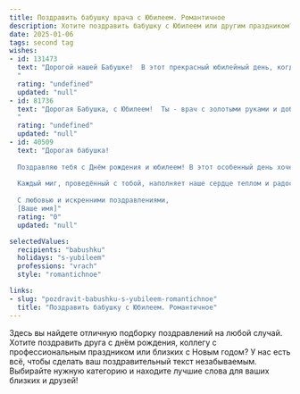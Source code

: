 ```yaml
---
title: Поздравить бабушку врача с Юбилеем. Романтичное
description: Хотите поздравить бабушку с Юбилеем или другим праздником? Наш ИИ создаст незабываемое поздравление, а вы обязательно выделитесь среди других.  
date: 2025-01-06
tags: second tag
wishes:
- id: 131473
  text: "Дорогой нашей Бабушке!  В этот прекрасный юбилейный день, когда весь мир словно расцветает вместе с Вами,  мы хотим выразить Вам безграничную любовь и восхищение.  Ваша жизнь – это целая эпопея добра, самоотверженности и  бесконечной заботы.  Вы, как самый чуткий и нежный врач, всю жизнь лечили не только тела, но и души, даря людям надежду и исцеление.  Пусть Ваш юбилей станет началом новой, светлой главы, наполненной радостью, теплом и безграничной любовью близких.  Мы Вас любим!
  "
  rating: "undefined"
  updated: "null"
- id: 81736
  text: "Дорогая Бабушка, с Юбилеем!  Ты - врач с золотыми руками и добрым сердцем. Твоя забота и любовь согревают всех вокруг, как лучи солнца. Желаю тебе крепкого здоровья, безграничного счастья и долгих лет жизни, полных ярких моментов и благодарных улыбок.
  "
  rating: "undefined"
  updated: "null"
- id: 40509
  text: "Дорогая бабушка!
  
  Поздравляю тебя с Днём рождения и юбилеем! В этот особенный день хочется сказать, как много ты значишь для всех нас. Ты — светоч нашей семьи, мудрость и забота, щедрость и любовь. Как врач, ты исцеляла не только тела, но и души, даря надежду и утешение.
  
  Каждый миг, проведённый с тобой, наполняет наше сердце теплом и радостью. Твоя доброта и преданность вдохновляют нас на лучшие поступки. Пусть каждый новый день приносит тебе счастье, здоровье и радость, а каждый миг будет наполнен любовью и светом близких.
  
  С любовью и искренними поздравлениями,
  [Ваше имя]"
  rating: "0"
  updated: "null"

selectedValues:
  recipients: "babushku"
  holidays: "s-yubileem"
  professions: "vrach"
  style: "romantichnoe"

links:
- slug: "pozdravit-babushku-s-yubileem-romantichnoe"
  title: "Поздравить бабушку с Юбилеем. Романтичное"
---
```


Здесь вы найдете отличную подборку поздравлений на любой случай. 
Хотите поздравить друга с днём рождения, коллегу с профессиональным праздником или близких с Новым годом? У нас есть всё, чтобы сделать ваш поздравительный текст незабываемым. Выбирайте нужную категорию и находите лучшие слова для ваших близких и друзей!
